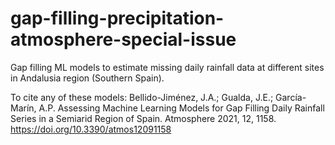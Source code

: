 # gap-filling-precipitation-atmosphere-special-issue

Gap filling ML models to estimate missing daily rainfall data at different sites in Andalusia region (Southern Spain).

To cite any of these models: Bellido-Jiménez, J.A.; Gualda, J.E.; García-Marín, A.P. Assessing Machine Learning Models for Gap Filling Daily Rainfall Series in a Semiarid Region of Spain. Atmosphere 2021, 12, 1158. https://doi.org/10.3390/atmos12091158
